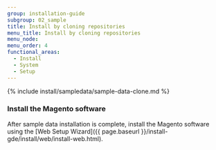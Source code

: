 ```yaml
---
group: installation-guide
subgroup: 02_sample
title: Install by cloning repositories
menu_title: Install by cloning repositories
menu_node:
menu_order: 4
functional_areas:
  - Install
  - System
  - Setup
---
```


{% include install/sampledata/sample-data-clone.md %}

### Install the Magento software

After sample data installation is complete, install the Magento software using the [Web Setup Wizard]({{ page.baseurl }}/install-gde/install/web/install-web.html).
